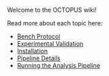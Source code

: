 Welcome to the OCTOPUS wiki!

Read more about each topic here:

- [Bench Protocol](Bench-Protocol.md)
- [Experimental Validation](Experimental-Validation.md)
- [Installation](Installation.md)
- [Pipeline Details](Pipeline-Details.md)
- [Running the Analysis Pipeline](Running-the-Analysis-Pipeline.md)

